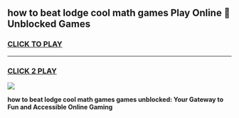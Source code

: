 
## how to beat lodge cool math games Play Online 👋 Unblocked Games
<h3>
<a href="https://news.freeplayer.one?title=how_to_beat_lodge_cool_math_games&ref=17CMG">CLICK TO PLAY</a></h3>
<hr>

<h3>
<a href="https://news.freeplayer.one?title=how_to_beat_lodge_cool_math_games&ref=17CMG">CLICK 2 PLAY</a>
  
</h3>

<a href="https://news.freeplayer.one?title=how_to_beat_lodge_cool_math_games&ref=17CMG/"><img src="https://clearcache.store/games.png"></a>


**how to beat lodge cool math games games unblocked: Your Gateway to Fun and Accessible Online Gaming**
